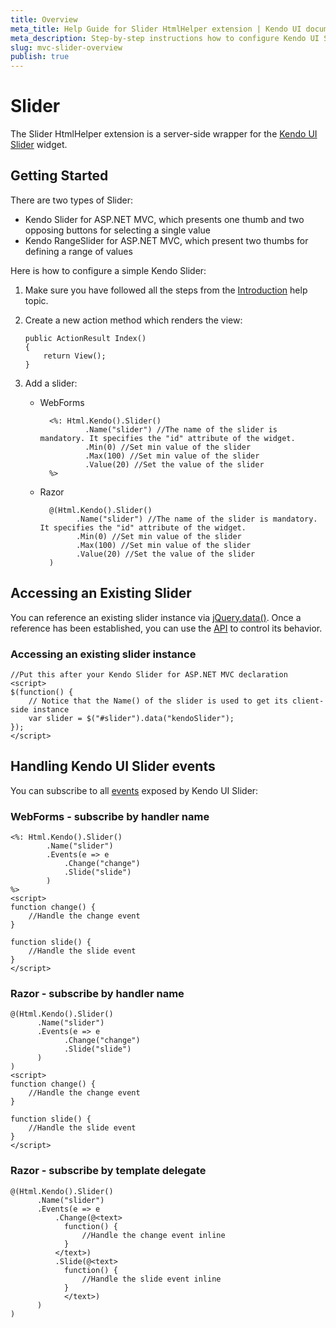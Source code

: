```yaml
---
title: Overview
meta_title: Help Guide for Slider HtmlHelper extension | Kendo UI documentation
meta_description: Step-by-step instructions how to configure Kendo UI Slider for ASP.NET MVC widget and add Slider HtmlHelper extension.
slug: mvc-slider-overview
publish: true
---
```


# Slider

The Slider HtmlHelper extension is a server-side wrapper for the&nbsp;[Kendo UI Slider](/kendo-ui/api/web/slider)&nbsp;widget.

## Getting Started

There are two types of Slider:

*   Kendo Slider for ASP.NET MVC, which presents one thumb and two opposing buttons for selecting a single value
*   Kendo RangeSlider for ASP.NET MVC, which present two thumbs for defining a range of values

Here is how to configure a simple Kendo Slider:

1.  Make sure you have followed all the steps from the [Introduction](/kendo-ui/getting-started/using-kendo-with/aspnet-mvc/introduction) help topic.

2.  Create a new action method which renders the view:

        public ActionResult Index()
        {
            return View();
        }
3.  Add a slider:
    - WebForms

            <%: Html.Kendo().Slider()
                    .Name("slider") //The name of the slider is mandatory. It specifies the "id" attribute of the widget.
                    .Min(0) //Set min value of the slider
                    .Max(100) //Set min value of the slider
                    .Value(20) //Set the value of the slider
            %>
    - Razor

            @(Html.Kendo().Slider()
                  .Name("slider") //The name of the slider is mandatory. It specifies the "id" attribute of the widget.
                  .Min(0) //Set min value of the slider
                  .Max(100) //Set min value of the slider
                  .Value(20) //Set the value of the slider
            )

## Accessing an Existing Slider

You can reference an existing slider instance via [jQuery.data()](http://api.jquery.com/jQuery.data/).
Once a reference has been established, you can use the [API](/kendo-ui/api/web/slider#methods) to control its behavior.

### Accessing an existing slider instance

    //Put this after your Kendo Slider for ASP.NET MVC declaration
    <script>
    $(function() {
        // Notice that the Name() of the slider is used to get its client-side instance
        var slider = $("#slider").data("kendoSlider");
    });
    </script>


## Handling Kendo UI Slider events

You can subscribe to all [events](/kendo-ui/api/web/slider#events) exposed by Kendo UI Slider:

### WebForms - subscribe by handler name

    <%: Html.Kendo().Slider()
            .Name("slider")
            .Events(e => e
                .Change("change")
                .Slide("slide")
            )
    %>
    <script>
    function change() {
        //Handle the change event
    }

    function slide() {
        //Handle the slide event
    }
    </script>


### Razor - subscribe by handler name

    @(Html.Kendo().Slider()
          .Name("slider")
          .Events(e => e
                .Change("change")
                .Slide("slide")
          )
    )
    <script>
    function change() {
        //Handle the change event
    }

    function slide() {
        //Handle the slide event
    }
    </script>


### Razor - subscribe by template delegate

    @(Html.Kendo().Slider()
          .Name("slider")
          .Events(e => e
              .Change(@<text>
                function() {
                    //Handle the change event inline
                }
              </text>)
              .Slide(@<text>
                function() {
                    //Handle the slide event inline
                }
                </text>)
          )
    )

